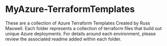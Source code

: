# MyAzure-TerraformTemplates

These are a collection of Azure Terraform Templates Created by Russ Maxwell.  Each folder represents a collection of terraform files that build out unique Azure deployments.  For details around each environment, please review the associated readme added within each folder.
